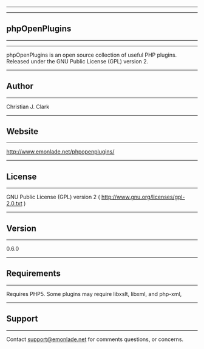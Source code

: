 -----------------------------------------------------------------------------------------------------------
-----------------------------------------------------------------------------------------------------------
## phpOpenPlugins
-----------------------------------------------------------------------------------------------------------
-----------------------------------------------------------------------------------------------------------
phpOpenPlugins is an open source collection of useful PHP plugins.
Released under the GNU Public License (GPL) version 2.

-----------------------------------------------------------------------------------------------------------
## Author
-----------------------------------------------------------------------------------------------------------
Christian J. Clark

-----------------------------------------------------------------------------------------------------------
## Website
-----------------------------------------------------------------------------------------------------------
http://www.emonlade.net/phpopenplugins/

-----------------------------------------------------------------------------------------------------------
## License
-----------------------------------------------------------------------------------------------------------
GNU Public License (GPL) version 2 ( http://www.gnu.org/licenses/gpl-2.0.txt )

-----------------------------------------------------------------------------------------------------------
## Version
-----------------------------------------------------------------------------------------------------------
0.6.0

-----------------------------------------------------------------------------------------------------------
## Requirements
-----------------------------------------------------------------------------------------------------------
Requires PHP5. Some plugins may require libxslt, libxml, and php-xml,

-----------------------------------------------------------------------------------------------------------
## Support
-----------------------------------------------------------------------------------------------------------
Contact support@emonlade.net for comments questions, or concerns.

